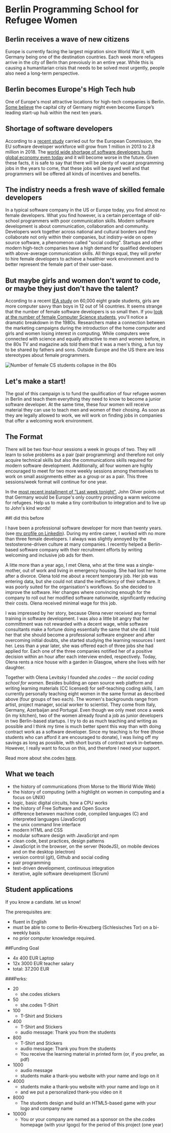 # Berlin Programming School for Refugee Women

## Berlin receives a wave of new citizens
Europe is currently facing the largest migration since World War II, with Germany being one of the destination countries. Each week more refugees arrive in the city of Berln than prevoiusly in an entire year. While this is causing a humanitarian crisis that needs to be solved most urgently, people also need a long-term perspective.

## Berlin becomes Europe's High Tech hub
One of Europe's most attractive locations for high-tech companies is Berlin. [Some believe](http://www.entrepreneurial-insights.com/berlin-startup-hubs-around-world/) the capital city of Germany might even become Europe’s leading start-up hub within the next ten years.

## Shortage of software developers
According to a [recent study](http://ec.europa.eu/digital-agenda/en/news/sizing-eu-app-economy) carried out for the European Commission, the EU software developer workforce will grow from 1 million in 2013 to 2.8 million in 2018.  The [world wide shortage of software developers hurts global economy even today](http://www.pcworld.com/article/2837012/software-developer-shortage-transcends-international-boundaries.html) and it will become worse in the future. Given these facts, it is safe to say that there will be plenty of vacant programming jobs in the years to come, that these jobs will be payed well and that programmers will be offered all kinds of incentives and benefits.

## The indistry needs a fresh wave of skilled female developers 
In a typical software company in the US or Europe today, you find almost no female developers. What you find however, is a certain percentage of old-school programmers with poor communication skills. Modern software development is about communication, collaboration and community. Developers work together across national and cultural borders and they collaborate not only within their companies, but indistry-wide on open source software, a phenomenon called "social coding". Startups and other modern high-tech companies have a high demand for qualified developers with above-average communication skills. All things equal, they will prefer to hire female developers to achieve a healthier work environment and to better represent the female part of their user-base.

## But maybe girls and women don't _want_ to code, or maybe they just don't have the talent?
According to a recent [IEA study](http://www.iea.nl/fileadmin/user_upload/Publications/Electronic_versions/ICILS_2013_International_Report.pdf) on 60,000 eight grade students, girls are more computer savvy than boys in 12 out of 14 countries. It seems strange that the number of female software developers is so small then. If you [look at the number of female Computer Science students](http://etiene.net/pub/images/women-in-computer-science.png), you'll notice a dramatic breakdown in the 1980s. Researchers make a connection between the marketing campaigns during the introduction of the home computer and girls and women losing interest in computing. While computers were connected with science and equally attractive to men and women before, in the 80s TV and magazine ads told them that it was a men's thing, a fun toy to be shared by fathers and sons. Outside Europe and the US there are less stereotypes about female programmers.

![Number of female CS students collapse in the 80s](http://etiene.net/pub/images/women-in-computer-science.png)

## Let's make a start!

The goal of this campaign is to fund the qaulification of four refugee women in Berlin and teach them everything they need to know to become a junior software developer.
At the same time, these four women will receive material they can use to teach men and women of their chosing. As soon as they are legally allowed to work, we will work on finding jobs in companies that offer a welcoming work environment.

## The Format
There will be two four-hour sessions a week in groups of two. They will learn to solve problems as a pair (pair programming) and therefore not only acquire technical skills but also the communications skills required for modern software development.
Additionally, all four women are highly encouraged to meet for two more weekly sessions among themselves to work on small assignments either as a group or as a pair.
This three sessions/week format will continue for one year.

In the [most recent installment of "Last week tonight"](https://www.youtube.com/watch?v=umqvYhb3wf4), John Oliver points out that Germany would be Europe's only country providing a warm welcome for refugees. Help us to make a tiny contribution to integration and to live up to John's kind words!

##I did this before

I have been a professional software developer for more than twenty years. (see [my profile on Linkedin](https://www.linkedin.com/in/regular)). During my entire career, I worked with no more than three female developers. I always was slightly annoyed by the testosterone-driven culture at many companies. I recently helped a Berlin-based software company with their recruitment efforts by writing welcoming and inclusive job ads for them.

A litte more than a year ago, I met Olena, who at the time was a single-mother, out of work and living in emergency housing. She had lost her home after a divorce. Olena told me about a recent temporary job. Her job was entering data, but she could not stand the inefficiency of their software. It was poorly suited for the organisation's workflows. So she decided to improve the software. Her changes where convincing enough for the company to roll out her modified software nationwide, significantly reducing their costs. Olena received minimal wage for this job.

I was impressed by her story, because Olena never received any formal training in software development. I was also a little bit angry that her committment was not rewarded with a decent wage, while software consultants make a fortune doing essentially the same that she did. I told her that she should become a professional software engineer and after overcoming initial doubts, she started studying the learning resources I sent her. Less than a year later, she was offered each of three jobs she had applied for. Each one of the three companies notified her of a positive decision within an hour after each interview ended, respectively. Today, Olena rents a nice house with a garden in Glasgow, where she lives with her daughter.

Together with Olena Levitsky I founded *she.codes -- the social coding school for women*. Besides building an open source web platform and writing learning materials (CC licensed) for self-teaching coding skills, I am currently personally teaching eight women in the same format as described above (four groups of two each). The women's backgrounds range from artist, project manager, social worker to scientist. They come from Italy, Germany, Azerbaijan and Portugal. Even though we only meet once a week (in my kitchen), two of the women already found a job as junior developers in two Berlin-based startups.
I try to do as much teaching and writing as possible and I think my time is much better spent this way than with doing contract work as a software developer. Since my teaching is for free (those students who can afford it are encouraged to donate), I was living off my savings as long as possible, with short bursts of contract work in-between. However, I really want to focus on this, and therefore I need your support.

Read more about she.codes [here](http://she.codes).

## What we teach
- the history of communications (from Morse to the World Wide Web)
- the history of computing (with a highlight on  women in computing and a focus on UNIX)
- logic, basic digital circuits, how a CPU works
- the history of Free Software and Open Source
- difference betwwen machine code, compiled languages (C) and interpreted languages (JavaScript)
- the unix command line interface
- modern HTML and CSS
- modular software design with JavaScript and npm
- clean code, best practices, design patterns
- JavaScript in the browser, on the server (NodeJS), on mobile devices and on the desktop (electron)
- version control (git), Github and social coding
- pair programming
- test-driven development, continuous integration
- iterative, agile software development (Scrum)

## Student applications
If you know a candiate. let us know!

The prerequisites are:
- fluent in English
- must be able to come to Berlin-Kreuzberg (Schlesisches Tor) on a bi-weekly basis
- no prior computer knowledge required.

##Funding Goal

- 4x 400 EUR Laptop
- 12x 3000 EUR teacher salary
- total: 37.200 EUR

###Perks:

- 20
    - she.codes stickers
- 50
    - she.codes T-Shirt
- 100
    - T-Shirt and Stickers
- 400
    - T-Shirt and Stickers
    - audio message: Thank you from the students
- 800
    - T-Shirt and Stickers
    - audio message: Thank you from the students
    - You receive the learning material in printed form (or, if you prefer, as pdf)
- 1000
    - audio message
    - students make a thank-you website with your name and logo on it
- 4000
    - students make a thank-you website with your name and logo on it
    - and we put a personalized thank-you video on it
- 8000
    - The students design and build an HTML5-based game with your logo and company name
- 10000
    - You or your company are named as a sponsor on the she.codes homepage (with your lgogo) for the period of this project (one year)
